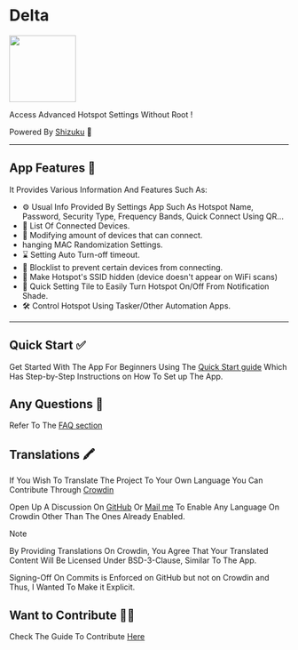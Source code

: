 #  Delta

<img src="https://i.postimg.cc/k4RhYVnx/1000047246.png)](https://postimg.cc/r0cJKwRm" height="120" />

Access Advanced Hotspot Settings Without Root !

Powered By [Shizuku](https://shizuku.rikka.app/) 🤩

</div>

---

## App Features 🥳

It Provides Various Information And Features Such As:
- ⚙️ Usual Info Provided By Settings App Such As Hotspot Name, Password, Security Type, Frequency Bands, Quick Connect Using QR...
- 📃 List Of Connected Devices.
- 📱 Modifying amount of devices that can connect.
- hanging MAC Randomization Settings.
- ⌛ Setting Auto Turn-off timeout.
- 🚧 Blocklist to prevent certain devices from connecting.
- 🔐 Make Hotspot's SSID hidden (device doesn't appear on WiFi scans)
- 🔗 Quick Setting Tile to Easily Turn Hotspot On/Off From Notification Shade.
- 🛠️ Control Hotspot Using Tasker/Other Automation Apps.

---
## Quick Start ✅

Get Started With The App For Beginners Using The [Quick Start guide](https://delta.shadoe.dev/quick-start-guide/)
Which Has Step-by-Step Instructions on How To Set up The App.

## Any Questions 🤔

Refer To The [FAQ section](https://delta.shadoe.dev/faq/)

## Translations 🖍️

If You Wish To Translate The Project To Your Own Language You
Can Contribute Through [Crowdin](https://crowdin.com/project/delta-app)

Open Up A Discussion On [GitHub](https://github.com/supershadoe/delta/discussions/new?category=ideas)
Or [Mail me](mailto:shadoe@shadoe.dev) To Enable Any Language On Crowdin Other
Than The Ones Already Enabled.

> [!NOTE]
> By Providing Translations On Crowdin, You Agree That Your Translated Content
> Will Be Licensed Under BSD-3-Clause, Similar To The App.

Signing-Off On Commits is Enforced on GitHub but not on Crowdin and Thus, I
Wanted To Make it Explicit.

## Want to Contribute 👨‍💻

Check The Guide To Contribute [Here](https://github.com/supershadoe/delta/contribute)
